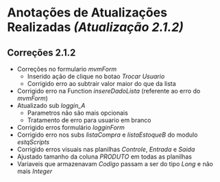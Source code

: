 # **Anotações de Atualizações Realizadas** *(Atualização 2.1.2)*

## Correções 2.1.2
- Correções no formulario *mvmForm*
	- Inserido ação de clique no botao *Trocar Usuario*
	- Corrigido erro ao subtrair valor maior do que da lista
- Corrigido erro na Function *insereDadoLista* (referente ao erro do *mvmForm*)
- Atualizado sub *loggin_A*
	- Parametros não são mais opcionais
	- Tratamento de erro para usuario em branco
- Corrigido erros formulário *logginForm*
- Corrigido erro nos subs *listaCompra* e *listaEstoqueB* do modulo *estqScripts*
- Corrigido erros visuais nas planilhas *Controle*, *Entrada* e *Saida*
- Ajustado tamanho da coluna *PRODUTO* em todas as planilhas
- Variaveis que armazenavam *Codigo* passam a ser do tipo *Long* e não mais *Integer*